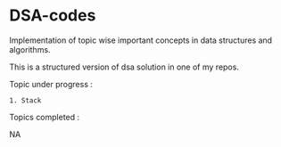 # DSA-codes
Implementation of topic wise important concepts in data structures and algorithms.

This is a structured version of dsa solution in one of my repos.

Topic under progress :

```
1. Stack
```

Topics completed :

NA
